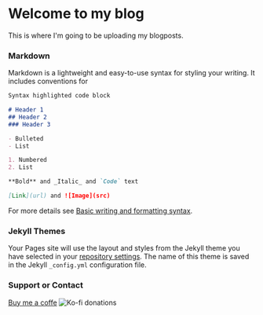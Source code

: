 # Welcome to my blog

This is where I'm going to be uploading my blogposts.

### Markdown

Markdown is a lightweight and easy-to-use syntax for styling your writing. It includes conventions for

```markdown
Syntax highlighted code block

# Header 1
## Header 2
### Header 3

- Bulleted
- List

1. Numbered
2. List

**Bold** and _Italic_ and `Code` text

[Link](url) and ![Image](src)
```

For more details see [Basic writing and formatting syntax](https://docs.github.com/en/github/writing-on-github/getting-started-with-writing-and-formatting-on-github/basic-writing-and-formatting-syntax).

### Jekyll Themes

Your Pages site will use the layout and styles from the Jekyll theme you have selected in your [repository settings](https://github.com/s1lverfish/blog/settings/pages). The name of this theme is saved in the Jekyll `_config.yml` configuration file.

### Support or Contact
[Buy me a coffe](https://www.buymeacoffee.com/viczianandras?new=1)
<img src="https://storage.ko-fi.com/cdn/cup-border.png" alt="Ko-fi donations" class="kofiimg">
